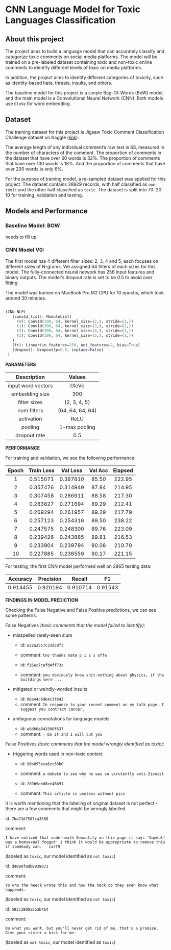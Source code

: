 # CNN Language Model for Toxic Languages Classification

## About this project

The project aims to build a language model that can accurately classify and categorize toxic comments on social media platforms. The model will be trained on a pre-labeled dataset containing toxic and non-toxic online comments to identify different levels of toxic on media platforms. </p>

In addition, the project aims to identify different categories of toxicity, such as identity-based hate, threats, insults, and others. </p>

The baseline model for this project is a simple Bag-Of-Words (BoW) model, and the main model is a Convolutional Neural Network (CNN). Both models use `GloVe` for word embedding.

## Dataset 

The training dataset for this project is Jigsaw Toxic Comment Classification Challenge dataset on Kaggle ([link](https://www.kaggle.com/competitions/jigsaw-toxic-comment-classification-challenge/data)). </p>

The average length of any individual comment’s raw text is 68, measured in the number of characters of the comment. The proportion of comments in the dataset that have over 60 words is 32%. The proportion of comments that have over 100 words is 18%. And the proportion of comments that have over 200 words is only 6%. </p>

For the purpose of training model, a re-sampled dataset was applied for this project. The dataset contains 28929 records, with half classified as `non-toxic` and the other half classified as `toxic`. The dataset is split into 70: 20: 10 for training, validation and testing.


## Models and Performance

### Baseline Model: BOW

needs to fill up

### CNN Model V0: 

The first model has 4 different filter sizes: 2, 3, 4 and 5, each focuses on different sizes of N-grams. We assigned 64 filters of each sizes for this model. The fully-connected neural network has 256 input features and binary outputs. The model's dropout rate is set to be 0.5 to avoid over fitting. </p>

The model was trained on MacBook Pro M2 CPU for 10 epochs, which took around 30 minutes.

```python

(CNN_NLP(
   (conv1d_list): ModuleList(
     (0): Conv1d(300, 64, kernel_size=(2,), stride=(1,))
     (1): Conv1d(300, 64, kernel_size=(3,), stride=(1,))
     (2): Conv1d(300, 64, kernel_size=(4,), stride=(1,))
     (3): Conv1d(300, 64, kernel_size=(5,), stride=(1,))
   )
   (fc): Linear(in_features=256, out_features=2, bias=True)
   (dropout): Dropout(p=0.5, inplace=False)
 )
```

**PARAMETERS**

|Description         |Values           |
|:------------------:|:---------------:|
|input word vectors  |GloVe            |
|embedding size      |300              |
|filter sizes        |(2, 3, 4, 5)     |
|num filters         |(64, 64, 64, 64) |
|activation          |ReLU             |
|pooling             |1-max pooling    |
|dropout rate        |0.5              |

**PERFORMANCE** </p>

For training and validation, we see the following performance: 

| Epoch  |  Train Loss  |  Val Loss  |  Val Acc  |  Elapsed 
|:------:|:------------:|:----------:|:---------:|:-------:|
|   1    |   0.515071   |  0.387810  |   85.50   |  222.95 | 
|   2    |   0.357476   |  0.314949  |   87.84   |  214.95 |
|   3    |   0.307458   |  0.286911  |   88.58   |  217.30 |
|   4    |   0.283827   |  0.271694  |   89.29   |  212.41 |
|   5    |   0.269294   |  0.261957  |   89.29   |  217.79 |
|   6    |   0.257123   |  0.254316  |   89.50   |  238.22 |
|   7    |   0.247575   |  0.248300  |   89.76   |  223.09 |
|   8    |   0.239426   |  0.243885  |   89.81   |  216.53 |
|   9    |   0.233904   |  0.239794  |   90.08   |  210.70 |
|  10    |   0.227885   |  0.236559  |   90.17   |  221.15 |

For testing, the first CNN model performed well on 2865 testing data: </p>

| Accuracy |	Precision |	Recall	 |  F1       |
|:--------:|:------------:|:--------:|:---------:|
| 0.914455 |	0.920194  |	0.910714 |	0.91543  |

**FINDINGS IN MODEL PREDICTION** </p>

Checking the False Negative and False Positive predictions, we can see some patterns: </p>

False Negatives *(toxic comments that the model failed to identify)*:

- misspelled rarely-seen slurs

    - id: `e22a2557c33d5df3` 
    - comment: `tno thanks mate p i s s offe` 

    - id: `f16ec7cafd4ff73c` 
    - comment: `you obviously know shit-nothing about physics, if the buildings were ...` 


- mitigated or weirdly-worded insults 

    - id: `06a44c69b4c3fb43` 
    - comment: `In response to your recent comment on my talk page. I suggest you contract cancer.`

- ambiguous connotations for language models

    - id: `e8d66a843390f637` 
    - comment: `- Do it and I will cut you`


False Positives *(toxic comments that the model wrongly identified as toxic)*:

- triggering words used in non-toxic context

    - id: `96b055eca6cc56b0` 
    - comment: `a debate to see why he was so virulently anti-Zionist`

    - id: `289b9ebd8ee46b91` 
    - comment: `This article is useless without pics`


It is worth mentioning that the labeling of original dataset is not perfect - there are a few comments that might be wrongly labelled. </p>

id: `7ba73d7587ca3568` </p>
comment: </p>
```
I have noticed that underneath Sexuality on this page it says 'Gaydolf was a homsexual foggot' i think it would be appropriate to remove this if somebody can.   carf9
```
(labeled as `toxic`, our model identified as `not toxic`) </p>

id: `d4090f8db8939d73` </p>
comment: </p> 

```
Yo who the heeck wrote this and how the heck do they even know what happends.
```
(labeled as `toxic`, our model identified as `not toxic`) </p>

id: `583c3800a5b3b464` </p>
comment: </p> 
```
Do what you want, but you'll never get rid of me, that's a promise. Give your sister a kiss for me.
```
(labeled as `not toxic`, our model identified as `toxic`) </p>

